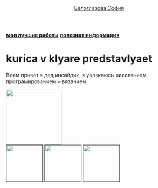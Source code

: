 <html>
  <head>
    <title>София Белоглазова</title>
    <link rel="stylesheet" href="style.css"/>
  </head>
  <body>
    <header>
      <a class="link-header" href="leonov.html">Белоглазова София</a>
    </header>
    <main>
      <nav>
        <a class="link-nav" href="mysites.html"><b>мои лучшие работы</b></a>
        <a class="link-nav" href="info.html"><b>полезная информация</b></a>
      </nav>
      <h1>kurica v klyare predstavlyaet</h1>
      <p> Всем привет я дед инсайдик, я увлекаюсь рисованием, програмированием и вязанием</p>
      <img src="https://i.pinimg.com/236x/6f/a0/7d/6fa07d55c3a5575a0f2f0c7da4e192ac.jpg" width="150px" height="150px"/>
    </main>
    <footer>
      <a class="social" href=""><img src="/uploads/2021/04/social1_0_1618254571.png" width="100px" height="100px"/></a>
      <a class="social" href=""><img src="/uploads/2021/04/Group%201_0_1618254571.png" width="100px" height="100px"/></a>
      <a class="social" href=""><img src="/uploads/2021/04/social3_0_1618254571.png" width="100px" height="100px"/></a>
    </footer>
  </body>
</html>
